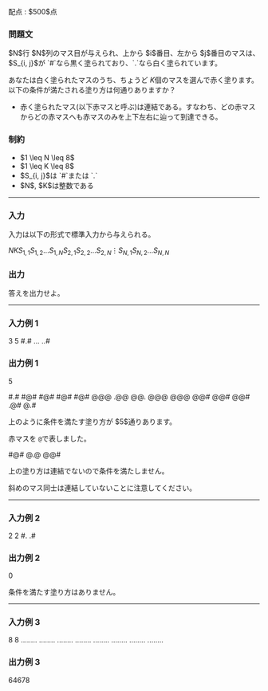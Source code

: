 
<div>

<span>

<span>

<p>
配点 : $500$点
</p>

<div>

<section>

### **問題文**

<p>
$N$行 $N$列のマス目が与えられ、上から $i$番目、左から $j$番目のマスは、$S_{i, j}$が `#`なら黒く塗られており、`.`なら白く塗られています。

あなたは白く塗られたマスのうち、ちょうど $K$個のマスを選んで赤く塗ります。以下の条件が満たされる塗り方は何通りありますか？
</p>

<ul>

<li>
赤く塗られたマス(以下赤マスと呼ぶ)は連結である。すなわち、どの赤マスからどの赤マスへも赤マスのみを上下左右に辿って到達できる。
</li>

</ul>

</section>

</div>

<div>

<section>

### **制約**

<ul>

<li>
$1 \leq N \leq 8$
</li>

<li>
$1 \leq K \leq 8$
</li>

<li>
$S_{i, j}$は `#`または `.`
</li>

<li>
$N$, $K$は整数である
</li>

</ul>

</section>

</div>

---

<div>

<div>

<section>

### **入力**

<p>
入力は以下の形式で標準入力から与えられる。
</p>

<div>

$N$$K$$S_{1, 1}S_{1, 2} \dots S_{1, N}$$S_{2, 1}S_{2, 2} \dots S_{2, N}$$\vdots$$S_{N, 1}S_{N, 2} \dots S_{N, N}$
</div>

</section>

</div>

<div>

<section>

### **出力**

<p>
答えを出力せよ。
</p>

</section>

</div>

</div>

---

<div>

<section>

### **入力例 1**

<div>

3
5
#.#
...
..#

</div>

</section>

</div>

<div>

<section>

### **出力例 1**

<div>

5

</div>

<div>

#.# #@# #@# #@# #@#
@@@ .@@ @@. @@@ @@@
@@# @@# @@# .@# @.#

</div>

<p>
上のように条件を満たす塗り方が $5$通りあります。

赤マスを `@`で表しました。  
</p>

<div>

#@#
@.@
@@#

</div>

<p>
上の塗り方は連結でないので条件を満たしません。

斜めのマス同士は連結していないことに注意してください。
</p>

</section>

</div>

---

<div>

<section>

### **入力例 2**

<div>

2
2
#.
.#

</div>

</section>

</div>

<div>

<section>

### **出力例 2**

<div>

0

</div>

<p>
条件を満たす塗り方はありません。  
</p>

</section>

</div>

---

<div>

<section>

### **入力例 3**

<div>

8
8
........
........
........
........
........
........
........
........

</div>

</section>

</div>

<div>

<section>

### **出力例 3**

<div>

64678

</div>

</section>

</div>

</span>

</span>

</div>
